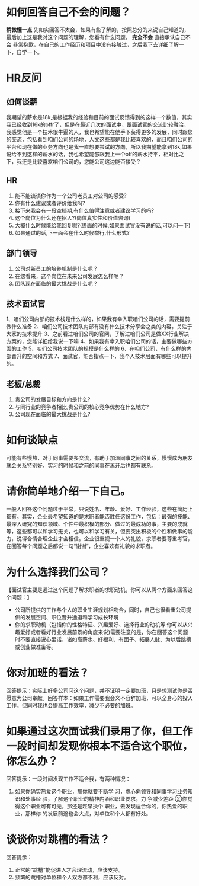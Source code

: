 # 如何回答自己不会的问题？
**稍微懂一点**
先如实回答不太会，如果有些了解的，按照总分的来说自己知道的，最后加上这是我对这个问题的理解，您看有什么问题。
**完全不会**
直接承认自己不会
非常抱歉，在自己的工作经历和项目中没有接触过，之后我下去详细了解一下，自学一下。



# HR反问

## 如何谈薪
我期望的薪水是18k,是根据我的经验和目前的面试反馈得到的这样一个数值，其实我已经收到16k的offr了，但是在最近几次的面试中，跟面试官的交流比较融洽，我感觉他是一个技术很牛逼的人，我也希望能在他手下获得更多的发展，同时跟您的交流，包括看到咱们公司的场地，人文这些都是我比较喜欢的，而且咱们公司的平台和现在做的业务方向也是我一直想要尝试的方向，所以我期望能拿到18k,如果说给不到这样的薪水的话，我也希望能够跟我上一个off的薪水持平，相对比之下，我还是比较喜欢咱们公司的，您能公司这边能否接受？

## HR

1. 能不能谈谈你作为一个公司老员工对公司的感受?
2. 你有什么建议或者评价给我吗?
3. 接下来我会有一段空档期,有什么值得注意或者建议学习的吗?
4. 这个岗位为什么还在招人?(岗位真实性和价值咨询)
5. 大概什么时候能给我回复呢?(终面的时候,如果面试官没有说的话,可以问一下)
6. 如果通过的话,下一面会在什么时候举行,什么形式?

## 部门领导

1. 公司对新员工的培养机制是什么呢？
2. 在您看来，这个岗位在未来公司发展怎么样呢？
3. 团队现在面临的最大挑战是什么呢？

## 技术面试官
1、咱们公司内部的技术栈是什么样的，如果我有幸入职咱们公司的话，需要提前做什么准备
2、咱们公司技术团队内部有没有什么技术分享会之类的内容，关注于大家的技术提升
3、之前看过咱们公司的官网，了解过咱们公司是做XX行业解决方案的，您能详细给我说一下嘛
4、如果我有幸入职咱们公司的话，主要做哪些方面的工作
5、咱们公司技术团队的规模是什么样的
6、在咱们公司，有什么样的内部晋升的空间和方式
7、面试官，能否指点一下，我个人技术层面有哪些可以提升的。

## 老板/总裁

1. 贵公司的发展目标和方向是什么?
2. 与同行业的竞争者相比,贵公司的核心竞争优势在什么地方?
3. 公司现在面临的最大挑战是什么?


# 如何谈缺点

可能有些慢热，对于同事需要多交流，有助于加深同事之间的关系，慢慢成为朋友就会关系特别好，实习的时候和之前的同事在离开后也都有联系。


# 请你简单地介绍一下自己。
一般人回答这个问题过于平常，只说姓名、年龄、爱好、工作经验，这些在简历上都有。其实，企业最希望知道的是求职者能否胜任这份工作，包括：最强的技能、最深入研究的知识领域、个性中最积极的部分、做过的最成功的事，主要的成就等，这些都可以和学习无关，也可以和学习有关，但要突出积极的个性和做事的能力，说得合情合理企业才会相信。企业很重视一个人的礼貌，求职者要尊重考官，在回答每个问题之后都说一句“谢谢”，企业喜欢有礼貌的求职者。


# 为什么选择我们公司？
【面试官主要是通过这个问题了解求职者的求职动机，你可以从两个方面来回答这个问题：】
- 公司所提供的工作与个人的职业生涯规划相吻合，同时，自己也很看重公司提供的发展空间、职位晋升通道和学习成长环境
- 你的求职动机（包括你的性格特征、兴趣爱好、选择行业的动机等.你可以从兴趣爱好或者看好行业发展前景的角度来说)需要注意的是，你在回答这个问题时不要直接说心里话，诸如高薪水、好福利、有面子、拓展人脉、为以后跳槽或创业做准备等。

# 你对加班的看法？
回答提示：实际上好多公司问这个问题，并不证明一定要加班，只是想测试你是否愿意为公司奉献。回答样本：如果工作需要我会义不容辞加班，可以全身心的投入工作。但同时我也会提高工作效率，减少不必要的加班。

# 如果通过这次面试我们录用了你，但工作一段时间却发现你根本不适合这个职位，你怎么办？
回答提示：一段时间发现工作不适合我，有两种情况：
1. 如果你确实热爱这个职业，那你就要不断学
习，虚心向领导和同事学习业务知识和处事经
验，了解这个职业的精神内涵和职业要求，力
争减少差距
②你觉得这个职业可有可无，那还是趁早换个
职业，去发现适合你的，你热爱的职业，那样你
的发展前途也会大点，对单位和个人都有好处。

# 谈谈你对跳槽的看法？
回答提示：
1. 正常的“跳槽”能促进人才合理流动，应该支持。
2. 频繁的跳槽对单位和个人双方都不利，应该反对。